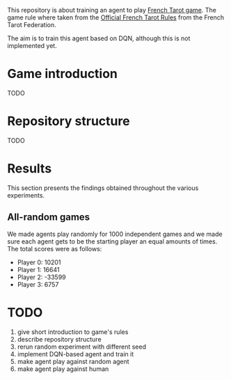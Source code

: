 This repository is about training an agent to play
[French Tarot game](https://en.wikipedia.org/wiki/French_tarot]).
The game rule where taken from the [Official French Tarot Rules](http://www.fftarot.fr/assets/documents/R-RO201206.pdf)
from the French Tarot Federation.

The aim is to train this agent based on DQN, although this is not
implemented yet.

# Game introduction
TODO

# Repository structure
TODO

# Results
This section presents the findings obtained throughout the various
experiments.

## All-random games
We made agents play randomly for 1000 independent games and we made sure
each agent gets to be the starting player an equal amounts of times.
The total scores were as follows:
- Player 0: 10201
- Player 1: 16641
- Player 2: -33599
- Player 3: 6757

# TODO
1. give short introduction to game's rules
2. describe repository structure
3. rerun random experiment with different seed 
4. implement DQN-based agent and train it
5. make agent play against random agent
6. make agent play against human